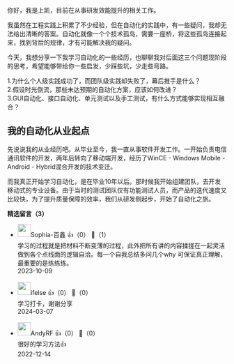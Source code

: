 你好，我是上凯，目前在从事研发效能提升的相关工作。

我虽然在工程实践上积累了不少经验，但在自动化的实践中，有一些疑问，我却无法给出清晰的答案。自动化就像一个个技术孤岛，需要一座桥，将这些孤岛连接起来，找到背后的规律，才有可能解决我的疑问。

今天，我想分享一下我学习自动化的一些经历，也聊聊我对后面这三个问题现阶段的思考，希望能够带给你一些启发，少踩些坑，少走些弯路。

1.为什么个人级实践成功了，而团队级实践却失败了，幕后推手是什么？  
2.假设时光倒流，那些未达预期的自动化方案，应该如何改进？  
3.GUI自动化、接口自动化、单元测试以及手工测试，有什么方式能够实现相互融合？

## 我的自动化从业起点

先说说我的从业经历吧。从毕业至今，我一直从事软件开发工作。一开始负责电信通讯软件的开发，两年后转向了移动端开发，经历了WinCE - Windows Mobile - Android - Hybrid混合开发的技术变迁。

而我真正开始学习自动化，是在毕业10年以后。那时候我开始组建团队，去开发移动式的专业设备。由于当时的测试团队仅有功能测试人员，而产品的迭代速度又比较快，为了提升质量保障的效率，我们从研发侧起步，开始了自动化之旅。
<div><strong>精选留言（3）</strong></div><ul>
<li><img src="https://static001.geekbang.org/account/avatar/00/13/5d/71/4f6aad17.jpg" width="30px"><span>Sophia-百鑫</span> 👍（0） 💬（1）<div>学习的过程就是把材料不断变薄的过程，此外把所有讲的内容揉搓在一起灵活做到各个点线面的逻辑自洽。每一个自我总结多问几个why 可保证真正理解，最重要的是练练练。</div>2023-10-09</li><br/><li><img src="https://static001.geekbang.org/account/avatar/00/26/eb/d7/90391376.jpg" width="30px"><span>ifelse</span> 👍（0） 💬（0）<div>学习打卡，谢谢分享</div>2024-03-07</li><br/><li><img src="http://thirdwx.qlogo.cn/mmopen/vi_32/Q0j4TwGTfTJHjGJRMunbV7mENyIzQcicdg5ElNzmy29XCAA3EyG1ibRqtA5CxEZLgrwicWWWLctDXpHia7MHsP2IPA/132" width="30px"><span>AndyRF</span> 👍（0） 💬（0）<div>很好的学习方法👍</div>2022-12-14</li><br/>
</ul>